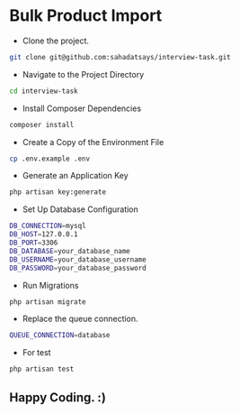 # Bulk Product Import

- Clone the project.
```bash
git clone git@github.com:sahadatsays/interview-task.git
```
-  Navigate to the Project Directory
```bash
cd interview-task
```
-  Install Composer Dependencies
```bash
composer install
```
- Create a Copy of the Environment File
```bash
cp .env.example .env
```
- Generate an Application Key
```bash
php artisan key:generate
```
- Set Up Database Configuration
```bash
DB_CONNECTION=mysql
DB_HOST=127.0.0.1
DB_PORT=3306
DB_DATABASE=your_database_name
DB_USERNAME=your_database_username
DB_PASSWORD=your_database_password
```
- Run Migrations
```bash
php artisan migrate
```
- Replace the queue connection.
```bash
QUEUE_CONNECTION=database
```

- For test 
```bash
php artisan test
```

## Happy Coding. :) 

